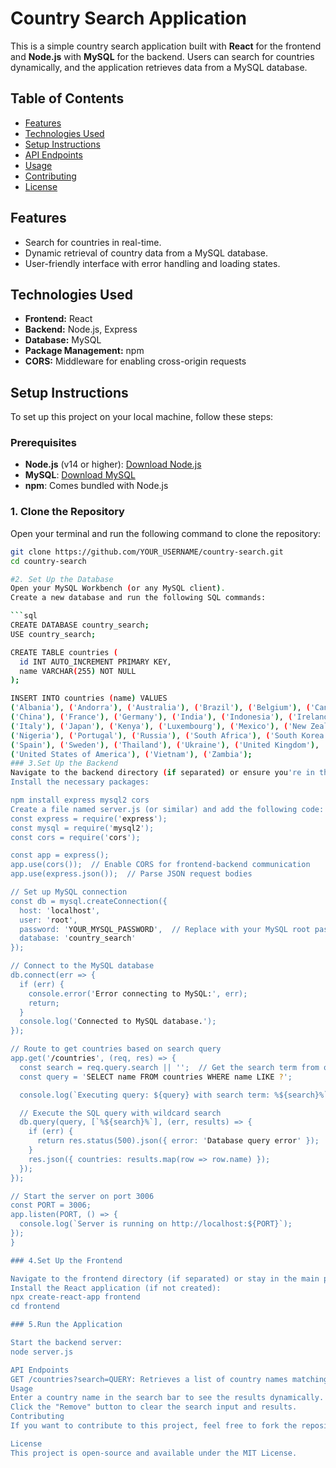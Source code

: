 # Country Search Application

This is a simple country search application built with **React** for the frontend and **Node.js** with **MySQL** for the backend. Users can search for countries dynamically, and the application retrieves data from a MySQL database.

## Table of Contents

- [Features](#features)
- [Technologies Used](#technologies-used)
- [Setup Instructions](#setup-instructions)
- [API Endpoints](#api-endpoints)
- [Usage](#usage)
- [Contributing](#contributing)
- [License](#license)

## Features

- Search for countries in real-time.
- Dynamic retrieval of country data from a MySQL database.
- User-friendly interface with error handling and loading states.

## Technologies Used

- **Frontend:** React
- **Backend:** Node.js, Express
- **Database:** MySQL
- **Package Management:** npm
- **CORS:** Middleware for enabling cross-origin requests

## Setup Instructions

To set up this project on your local machine, follow these steps:

### Prerequisites

- **Node.js** (v14 or higher): [Download Node.js](https://nodejs.org/)
- **MySQL**: [Download MySQL](https://dev.mysql.com/downloads/mysql/)
- **npm**: Comes bundled with Node.js

### 1. Clone the Repository

Open your terminal and run the following command to clone the repository:

```bash
git clone https://github.com/YOUR_USERNAME/country-search.git
cd country-search

#2. Set Up the Database
Open your MySQL Workbench (or any MySQL client).  
Create a new database and run the following SQL commands:

```sql
CREATE DATABASE country_search;
USE country_search;

CREATE TABLE countries (
  id INT AUTO_INCREMENT PRIMARY KEY,
  name VARCHAR(255) NOT NULL
);

INSERT INTO countries (name) VALUES
('Albania'), ('Andorra'), ('Australia'), ('Brazil'), ('Belgium'), ('Canada'), 
('China'), ('France'), ('Germany'), ('India'), ('Indonesia'), ('Ireland'), 
('Italy'), ('Japan'), ('Kenya'), ('Luxembourg'), ('Mexico'), ('New Zealand'), 
('Nigeria'), ('Portugal'), ('Russia'), ('South Africa'), ('South Korea'), 
('Spain'), ('Sweden'), ('Thailand'), ('Ukraine'), ('United Kingdom'), 
('United States of America'), ('Vietnam'), ('Zambia');
### 3.Set Up the Backend
Navigate to the backend directory (if separated) or ensure you're in the main project directory.
Install the necessary packages:

npm install express mysql2 cors
Create a file named server.js (or similar) and add the following code:
const express = require('express');
const mysql = require('mysql2');
const cors = require('cors');

const app = express();
app.use(cors());  // Enable CORS for frontend-backend communication
app.use(express.json());  // Parse JSON request bodies

// Set up MySQL connection
const db = mysql.createConnection({
  host: 'localhost',
  user: 'root',
  password: 'YOUR_MYSQL_PASSWORD',  // Replace with your MySQL root password
  database: 'country_search'
});

// Connect to the MySQL database
db.connect(err => {
  if (err) {
    console.error('Error connecting to MySQL:', err);
    return;
  }
  console.log('Connected to MySQL database.');
});

// Route to get countries based on search query
app.get('/countries', (req, res) => {
  const search = req.query.search || '';  // Get the search term from query
  const query = 'SELECT name FROM countries WHERE name LIKE ?';

  console.log(`Executing query: ${query} with search term: %${search}%`);  // Log the query for debugging

  // Execute the SQL query with wildcard search
  db.query(query, [`%${search}%`], (err, results) => {
    if (err) {
      return res.status(500).json({ error: 'Database query error' });
    }
    res.json({ countries: results.map(row => row.name) });
  });
});

// Start the server on port 3006
const PORT = 3006;
app.listen(PORT, () => {
  console.log(`Server is running on http://localhost:${PORT}`);
});
}

### 4.Set Up the Frontend

Navigate to the frontend directory (if separated) or stay in the main project directory.
Install the React application (if not created):
npx create-react-app frontend
cd frontend

### 5.Run the Application

Start the backend server:
node server.js

API Endpoints
GET /countries?search=QUERY: Retrieves a list of country names matching the search query.
Usage
Enter a country name in the search bar to see the results dynamically.
Click the "Remove" button to clear the search input and results.
Contributing
If you want to contribute to this project, feel free to fork the repository and submit a pull request.

License
This project is open-source and available under the MIT License.
